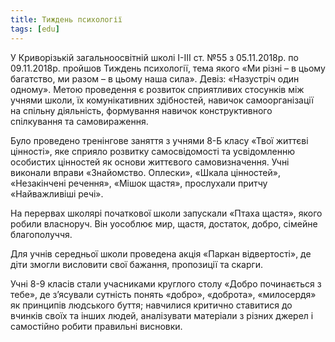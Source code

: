 ```yaml
---
title: Тиждень психології
tags: [edu]
---
```


У Криворізькій загальноосвітній школі І-ІІІ ст. №55 з 05.11.2018р. по 09.11.2018р. пройшов Тиждень психології, тема якого «Ми різні – в цьому багатство, ми разом – в цьому наша сила». Девіз: «Назустріч один одному». Метою проведення є розвиток сприятливих стосунків між учнями школи, їх комунікативних здібностей, навичок самоорганізації на спільну діяльність, формування навичок конструктивного спілкування та самовираження.

Було проведено тренінгове заняття з учнями 8-Б класу «Твої життєві цінності», яке сприяло розвитку самосвідомості та усвідомленню особистих цінностей як основи життєвого самовизначення. Учні виконали вправи «Знайомство. Оплески», «Шкала цінностей», «Незакінчені речення», «Мішок щастя», прослухали притчу «Найважливіші речі».

На перервах школярі початкової школи запускали «Птаха щастя», якого робили власноруч. Він уособлює мир, щастя, достаток, добро, сімейне благополуччя.

Для учнів середньої школи проведена акція «Паркан відвертості», де діти змогли висловити свої бажання, пропозиції та скарги.

Учні 8-9 класів стали учасниками круглого столу «Добро починається з тебе», де з’ясували сутність понять «добро», «доброта», «милосердя» як принципів людського буття; навчилися критично ставитися до вчинків своїх та інших людей, аналізувати матеріали з різних джерел і самостійно робити правильні висновки.

<slideshow id="72157703277077044"></slideshow>
